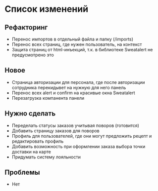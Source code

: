 # Список изменений

## Рефакторинг

- Перенос импортов в отдельный файла и папку (/imports)
- Перенос всех страниц, где нужен пользователь, на контекст
- Защита страниц от html-инъекций, т.к. в библиотеке Sweatalert не предусмотрено это 

## Новое

- Страница авторизации для персонала, где после авторизации сотрудника перекидывет на нужную для него панель
- Перенос всех alert и confirm на красивые окна Sweatalert
- Перезагрузка компанента панели

## Нужно сделать

- Переделать статусы заказов учитывая поворов (готовится)
- Добавить страницу заказов для поворов
- Профиль для пользователей, где они могут предложить рецепт и редактировать профиль
- Добавить возможность при оформлении заказа выбора точки доставки на карте
- Придумать систему лояльности

## Проблемы

- Нет

